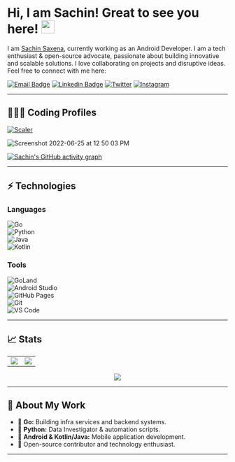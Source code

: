 # Hi, I am Sachin! Great to see you here! <img src="https://user-images.githubusercontent.com/22069181/174463920-4f087381-4a7c-4542-b866-5efbbbde62e7.gif" width="30px" height="30px">

I am [Sachin Saxena](http://saxenasachin.github.io/), currently working as an Android Developer. I am a tech enthusiast & open-source advocate, passionate about building innovative and scalable solutions. I love collaborating on projects and disruptive ideas. Feel free to connect with me here:

[![Email Badge](https://img.shields.io/badge/-Email-c14438?style=flat-square&logo=Gmail&logoColor=white&link=mailto:sachin.saxena1790@gmail.com)](mailto:sachin.saxena1790@gmail.com)
[![Linkedin Badge](https://img.shields.io/badge/-LinkedIn-blue?style=flat-square&logo=Linkedin&logoColor=white&link=https://www.linkedin.com/in/sachin1790/)](https://www.linkedin.com/in/sachin1790/)
[![Twitter](https://img.shields.io/badge/Twitter-1DA1F2?style=flat-square&logo=twitter&logoColor=white)](https://twitter.com/saxenakrsachin)
[![Instagram](https://img.shields.io/badge/Instagram-E4405F?style=flat-square&logo=instagram&logoColor=white)](https://www.instagram.com/saxenakrsachin/)

---

## 👨🏻‍💻 Coding Profiles

[![Scaler](https://img.shields.io/badge/Scaler-0056D2?style=for-the-badge&logo=Scala&logoColor=white)](https://www.scaler.com/academy/profile/f21895cfb0ee/)

![Screenshot 2022-06-25 at 12 50 03 PM](https://user-images.githubusercontent.com/22069181/175763141-87c63565-90c8-4015-81d3-d18325febf83.png)

[![Sachin's GitHub activity graph](https://github-readme-activity-graph.vercel.app/graph?username=saxenasachin&theme=xcode)](https://github.com/saxenasachin)

---

## ⚡ Technologies

### Languages

![Go](https://img.shields.io/badge/Go-00ADD8?style=for-the-badge&logo=go&logoColor=white)  
![Python](https://img.shields.io/badge/Python-FFD43B?style=flat-square&logo=python&logoColor=blue)  
![Java](https://img.shields.io/badge/Java-ED8B00?style=flat-square&logo=java&logoColor=white)  
![Kotlin](https://img.shields.io/badge/Kotlin-0095D5?&style=flat-square&logo=kotlin&logoColor=white)  

### Tools

![GoLand](https://img.shields.io/badge/GoLand-000000?style=flat-square&logo=goland&logoColor=white)  
![Android Studio](https://img.shields.io/badge/Android_Studio-3DDC84?style=flat-square&logo=android-studio&logoColor=white)  
![GitHub Pages](https://img.shields.io/badge/GitHub%20Pages-%23327FC7.svg?logo=github&style=flat-square&logoColor=white)  
![Git](https://img.shields.io/badge/-Git-black?style=flat-square&logo=git)  
![VS Code](https://img.shields.io/badge/-VS%20Code-007ACC?style=flat-square&logo=visual-studio-code)

---

## 📈 Stats

<table>
    <tr>
        <td>
            <img src="https://github-readme-stats.vercel.app/api?username=saxenasachin&include_all_commits=true&count_private=true&show_icons=true&line_height=20&theme=tokyonight"/>
        <td>
            <img src="https://github-readme-stats.vercel.app/api/top-langs?username=saxenasachin&show_icons=true&locale=en&theme=tokyonight" />
        </td>
    </tr>
</table>

<p align="center">
    <img align="center" src="https://github-readme-streak-stats.herokuapp.com/?user=saxenasachin&theme=tokyonight" />
</p>

---

## 🚀 About My Work

- 🔹 **Go:** Building infra services and backend systems.  
- 🔹 **Python:** Data Investigator & automation scripts.  
- 🔹 **Android & Kotlin/Java:** Mobile application development.  
- 🔹 Open-source contributor and technology enthusiast.  

---
